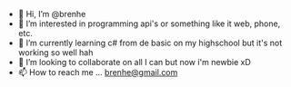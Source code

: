 - 👋 Hi, I’m @brenhe
- 👀 I’m interested in programming api's or something like it web, phone, etc.
- 🌱 I’m currently learning c# from de basic on my highschool but it's not working so well hah
- 💞️ I’m looking to collaborate on all I can but now i'm newbie xD
- 📫 How to reach me ... brenhe@gmail.com

<!---
brenhe/brenhe is a ✨ special ✨ repository because its `README.md` (this file) appears on your GitHub profile.
You can click the Preview link to take a look at your changes.
--->
